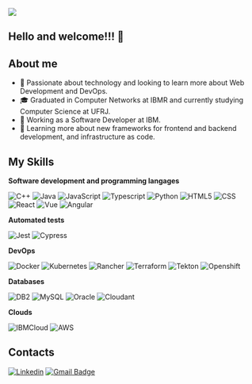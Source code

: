 ![](https://komarev.com/ghpvc/?username=marifdam&color=006bed)

## Hello and welcome!!! :wave:

## About me

- 🤔 Passionate about technology and looking to learn more about Web Development and DevOps.
- 🎓 Graduated in Computer Networks at IBMR and currently studying Computer Science at UFRJ.
- 💼 Working as a Software Developer at IBM.
- 🌱 Learning more about new frameworks for frontend and backend development, and infrastructure as code.

## My Skills

**Software development and programming langages**

![C++](https://img.shields.io/badge/-C++-333333?style=flat&logo=C%2B%2B&logoColor=00599C)
![Java](https://img.shields.io/badge/-Java-333333?style=flat&logo=Java&logoColor=007396)
![JavaScript](https://img.shields.io/badge/-JavaScript-333333?style=flat&logo=javascript)
![Typescript](https://img.shields.io/badge/-Typescript-333333?style=flat&logo=typescript)
![Python](https://img.shields.io/badge/-Python-333333?style=flat&logo=Python)
![HTML5](https://img.shields.io/badge/-HTML5-333333?style=flat&logo=HTML5)
![CSS](https://img.shields.io/badge/-CSS-333333?style=flat&logo=CSS3&logoColor=1572B6)
![React](https://img.shields.io/badge/-React-333333?style=flat&logo=react)
![Vue](https://img.shields.io/badge/-Vue-333333?style=flat&logo=vuedotjs)
![Angular](https://img.shields.io/badge/-Angular-333333?style=flat&logo=angular)

**Automated tests**

![Jest](https://img.shields.io/badge/-Jest-333333?style=flat&logo=jest)
![Cypress](https://img.shields.io/badge/-Cypress-333333?style=flat&logo=Cypress)

**DevOps**

![Docker](https://img.shields.io/badge/-Docker-333333?style=flat&logo=docker)
![Kubernetes](https://img.shields.io/badge/-Kubernets-333333?style=flat&logo=kubernetes)
![Rancher](https://img.shields.io/badge/-Rancher-333333?style=flat&logo=rancher)
![Terraform](https://img.shields.io/badge/-Terraform-333333?style=flat&logo=terraform)
![Tekton](https://img.shields.io/badge/-Tekton-333333?style=flat&logo=tekton)
![Openshift](https://img.shields.io/badge/-Openshift-333333?style=flat&logo=openshift)

**Databases**

![DB2](https://img.shields.io/badge/-DB2-333333?style=flat&logo=db2)
![MySQL](https://img.shields.io/badge/-MySQL-333333?style=flat&logo=mysql)
![Oracle](https://img.shields.io/badge/-Oracle-333333?style=flat&logo=oracle)
![Cloudant](https://img.shields.io/badge/-Cloudant-333333?style=flat&logo=cloudant)

**Clouds**

![IBMCloud](https://img.shields.io/badge/-IBMCloud-333333?style=flat&logo=ibmcloud)
![AWS](https://img.shields.io/badge/-AWS-333333?style=flat&logo=aws)


## Contacts

[![Linkedin](https://img.shields.io/badge/-marifdam-blue?style=flat-square&logo=Linkedin&logoColor=white&link=linkedin.com/in/m4riferreira)](linkedin.com/in/m4riferreira)
[![Gmail Badge](https://img.shields.io/badge/-mfd271999@gmail.com-EA4335?style=flat-square&logo=Gmail&logoColor=white&link=mailto:mfd271999@gmail.com)](mailto:mfd271999@gmail.com)

